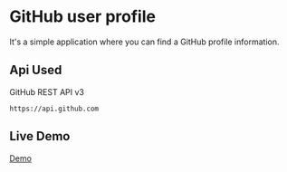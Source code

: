 # GitHub user profile

It's a simple application where you can find a GitHub profile information.

## Api Used

GitHub REST API v3

```text
https://api.github.com
```

## Live Demo

[Demo](https://coderkhalide.github.io/github-user-api/)
